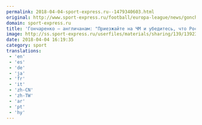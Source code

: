 ```yaml
---
permalink: 2018-04-04-sport-express.ru--1479340603.html
original: http://www.sport-express.ru/football/europa-league/news/goncharenko-anglichanam-priezzhayte-na-chm-i-ubedites-chto-rossiya-eto-prekrasnaya-strana-1392358/
domain: sport-express.ru
title: 'Гончаренко – англичанам: "Приезжайте на ЧМ и убедитесь, что Россия – это прекрасная страна"'
image: http://ss.sport-express.ru/userfiles/materials/sharing/139/1392358.jpg
date: 2018-04-04 16:19:35
category: sport
translations: 
 - 'en'
 - 'es'
 - 'de'
 - 'ja'
 - 'fr'
 - 'it'
 - 'zh-CN'
 - 'zh-TW'
 - 'ar'
 - 'pt'
 - 'hy'
---
```


